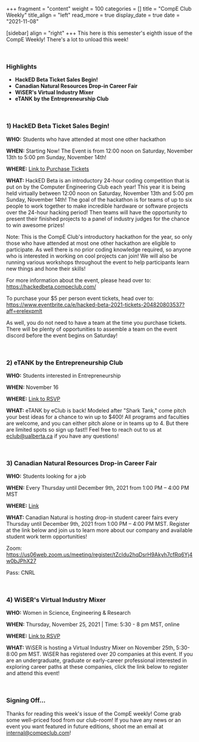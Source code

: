 +++
fragment = "content"
weight = 100
categories = []
title = "CompE Club Weekly"
title_align = "left"
read_more = true
display_date = true
date = "2021-11-08"

[sidebar]
align = "right"
+++
This here is this semester's eighth issue of the CompE Weekly! There's a lot to unload this week!


<br/>

### Highlights

* **HackED Beta Ticket Sales Begin!**
* **Canadian Natural Resources Drop-in Career Fair**
* **WiSER's Virtual Industry Mixer**
* **eTANK by the Entrepreneurship Club**



<br/>

### 1)  HackED Beta Ticket Sales Begin!

**WHO:** Students who have attended at most one other hackathon

**WHEN:** Starting Now! The Event is from 12:00 noon on Saturday, November 13th to 5:00 pm Sunday, November 14th!

**WHERE:** [Link to Purchase Tickets](https://www.eventbrite.ca/e/hacked-beta-2021-tickets-204820803537?aff=erelexpmlt)

**WHAT:** HackED Beta is an introductory 24-hour coding competition that is put on by the Computer Engineering Club each year! This year it is being held virtually between 12:00 noon on Saturday, November 13th and 5:00 pm Sunday, November 14th! The goal of the hackathon is for teams of up to six people to work together to make incredible hardware or software projects over the 24-hour hacking period! Then teams will have the opportunity to present their finished projects to a panel of industry judges for the chance to win awesome prizes! 

Note: This is the CompE Club's introductory hackathon for the year, so only those who have attended at most one other hackathon are eligible to participate. As well there is no prior coding knowledge required, so anyone who is interested in working on cool projects can join! We will also be running various workshops throughout the event to help participants learn new things and hone their skills! 

For more information about the event, please head over to: https://hackedbeta.compeclub.com/ 

To purchase your $5 per person event tickets, head over to: https://www.eventbrite.ca/e/hacked-beta-2021-tickets-204820803537?aff=erelexpmlt

As well, you do not need to have a team at the time you purchase tickets. There will be plenty of opportunities to assemble a team on the event discord before the event begins on Saturday!


<br/>

### 2)  eTANK by the Entrepreneurship Club

**WHO:** Students interested in Entrepreneurship

**WHEN:** November 16

**WHERE:** [Link to RSVP](https://forms.gle/sRydHjDQLZqGFhjn7)

**WHAT:** eTANK by eClub is back! Modeled after "Shark Tank," come pitch your best ideas for a chance to win up to $400! All programs and faculties are welcome, and you can either pitch alone or in teams up to 4.  But there are limited spots so sign up fast!! Feel free to reach out to us at eclub@ualberta.ca if you have any questions!



<br/>

### 3)  Canadian Natural Resources Drop-in Career Fair

**WHO:** Students looking for a job

**WHEN:** Every Thursday until December 9th, 2021 from 1:00 PM – 4:00 PM MST

**WHERE:** [Link](https://us06web.zoom.us/meeting/register/tZcldu2hqDsrH9Akyh7cfRq6Yj4w0bJPhX27)

**WHAT:** Canadian Natural is hosting drop-in student career fairs every Thursday until December 9th, 2021 from 1:00 PM – 4:00 PM MST. Register at the link below and join us to learn more about our company and available student work term opportunities!

Zoom: https://us06web.zoom.us/meeting/register/tZcldu2hqDsrH9Akyh7cfRq6Yj4w0bJPhX27

Pass: CNRL



<br/>

### 4)  WiSER's Virtual Industry Mixer

**WHO:** Women in Science, Engineering & Research

**WHEN:** Thursday, November 25, 2021 | Time: 5:30 - 8 pm MST, online

**WHERE:** [Link to RSVP](https://www.eventbrite.ca/e/wiser-annual-industry-mixer-participant-registration-tickets-177638089307)

**WHAT:** WiSER is hosting a Virtual Industry Mixer on November 25th, 5:30-8:00 pm MST. WiSER has registered over 20 companies at this event. If you are an undergraduate, graduate or early-career professional interested in exploring career paths at these companies, click the link below to register and attend this event!



<br/>


### Signing Off...

Thanks for reading this week's issue of the CompE weekly! Come grab some well-priced food from our club-room! If you have any news or an event you want featured in future editions, shoot me an email at [internal@compeclub.com](mailto:internal@compeclub.com)!
